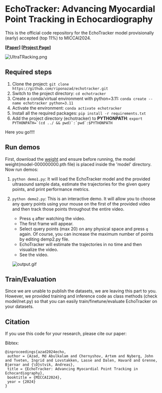 # EchoTracker: Advancing Myocardial Point Tracking in Echocardiography

This is the official code repository for the EchoTracker model provisionally (early) accepted (top 11%) to MICCAI2024.

**[[Paper](https://arxiv.org/abs/2405.08587)] [[Project Page](https://riponazad.github.io/echotracker/)]**

![UltraTRacking.png](https://github.com/riponazad/echotracker/blob/main/assets/UltraTRacking.png)


## Required steps
1. Clone the project: `git clone https://github.com/riponazad/echotracker.git`
2. Switch to the project directory: `cd echotracker`
3. Create a conda/virtual environment with python=3.11: `conda create --name echotracker python=3.11`
4. Activate the environment: `conda activate echotracker`
5. Install all the required packages: `pip install -r requirements.txt`
6. Add the project directory (echotracker) to **PYTHONPATH**: ``export PYTHONPATH=`(cd ../ && pwd)`:`pwd`:$PYTHONPATH``

Here you go!!!!
## Run demos
First, download the [weight](https://drive.google.com/file/d/1FJmNlfE5lNPSpBbtnc3KBOgC7cp6DCpl/view?usp=drive_link) and ensure before running, the model weight(model-000000000.pth file) is placed inside the 'model' directory.
Now run demos:
1. `python demo1.py`: It will load the EchoTracker model and the provided ultrasound sample data, estimate the trajectories for the given query points, and print performance metrics.
2. `python demo2.py`: This is an interactive demo. It will allow you to choose any query points using your mouse on the first of the provided video and then track those points throughout the entire video.
    - Press `q` after watching the video.
    - The first frame will appear.
    - Select query points (max 20) on any physical space and press `q` again. Of course, you can increase the maximum number of points by editing demp2.py file.
    - EchoTracker will estimate the trajectories in no time and then visualize the video.
    - See the video.

    ![output.gif](https://github.com/riponazad/echotracker/blob/main/assets/output.gif)


## Train/Evaluation
Since we are unable to publish the datasets, we are leaving this part to you. However, we provided training and inference code as class methods (check model/net.py) so that you can easily train/finetune/evaluate EchoTracker on your datasets.


## Citation

If you use this code for your research, please cite our paper:

Bibtex:
```
@inproceedings{azad2024echo,
 author = {Azad, Md Abulkalam and Chernyshov, Artem and Nyberg, John and Tveten, Ingrid and Lovstakken, Lasse and Dalen, Havard and Grenne, Bjørnar and {\O}stvik, Andreas},
 title = {EchoTracker: Advancing Myocardial Point Tracking in Echocardiography},
 booktitle = {MICCAI2024},
 year = {2024}
}
```

